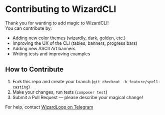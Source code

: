 # Contributing to WizardCLI

Thank you for wanting to add magic to WizardCLI!  
You can contribute by:

- Adding new color themes (wizardly, dark, golden, etc.)
- Improving the UX of the CLI (tables, banners, progress bars)
- Adding new ASCII Art banners
- Writing tests and improving examples

## How to Contribute

1. Fork this repo and create your branch (`git checkout -b feature/spell-casting`)
2. Make your changes, run tests (`composer test`)
3. Submit a Pull Request — please describe your magical change!

For help, contact [WizardLoop on Telegram](https://wizardloop.t.me/)
